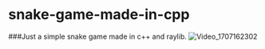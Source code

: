# snake-game-made-in-cpp
###Just a simple snake game made in c++ and raylib.
![Video_1707162302](https://github.com/joeCavZero/snake-game-made-in-cpp/assets/51383938/4a1629c9-38f7-4d0d-8416-b4b1f96d8777)
